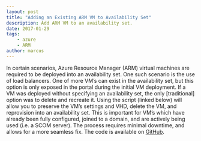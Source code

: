 ```yaml
---
layout: post
title: "Adding an Existing ARM VM to Availability Set"
description: Add ARM VM to an availability set.
date: 2017-01-29
tags:
    - azure
    - ARM
author: marcus
---
```


In certain scenarios, Azure Resource Manager (ARM) virtual machines are required to be deployed into an availability set. One such scenario is the use of load balancers. One of more VM’s can exist in the availability set, but this option is only exposed in the portal during the initial VM deployment. If a VM was deployed without specifying an availability set, the only [traditional] option was to delete and recreate it. Using the script (linked below) will allow you to preserve the VM’s settings and VHD, delete the VM, and reprovision into an availability set. This is important for VM’s which have already been fully configured, joined to a domain, and are actively being used (i.e. a SCOM server). The process requires minimal downtime, and allows for a more seamless fix. The code is available on [GitHub](https://github.com/marcusclayton/azure/blob/master/Management/Add-AzureRMtoAvailabilitySet.ps1 "Repo").